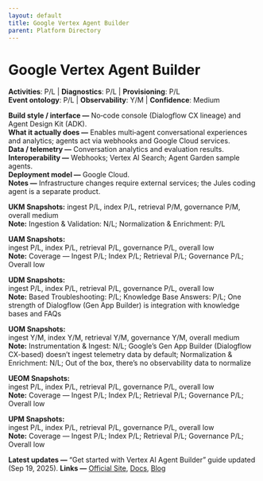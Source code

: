 ```yaml
---
layout: default
title: Google Vertex Agent Builder
parent: Platform Directory
---
```


# Google Vertex Agent Builder

**Activities**: P/L | **Diagnostics**: P/L | **Provisioning**: P/L  <br>
**Event ontology**: P/L | **Observability**: Y/M | **Confidence**: Medium

**Build style / interface —** No‑code console (Dialogflow CX lineage) and Agent Design Kit (ADK).  
**What it actually does —** Enables multi‑agent conversational experiences and analytics; agents act via webhooks and Google Cloud services.  
**Data / telemetry —** Conversation analytics and evaluation results.  
**Interoperability —** Webhooks; Vertex AI Search; Agent Garden sample agents.  
**Deployment model —** Google Cloud.  
**Notes —** Infrastructure changes require external services; the Jules coding agent is a separate product.

**UKM Snapshots:** 
ingest P/L, index P/L, retrieval P/M, governance P/M, overall medium  <br>
**Note:** Ingestion & Validation: N/L; Normalization & Enrichment: P/L


**UAM Snapshots:**   
ingest P/L, index P/L, retrieval P/L, governance P/L, overall low  <br>
**Note:** Coverage — Ingest P/L; Index P/L; Retrieval P/L; Governance P/L; Overall low


**UDM Snapshots:**   
ingest P/L, index P/L, retrieval P/L, governance P/L, overall low  <br>
**Note:** Based Troubleshooting: P/L; Knowledge Base Answers: P/L; One strength of Dialogflow (Gen App Builder) is integration with knowledge bases and FAQs


**UOM Snapshots:**   
ingest Y/M, index Y/M, retrieval Y/M, governance Y/M, overall medium  <br>
**Note:** Instrumentation & Ingest: N/L; Google’s Gen App Builder (Dialogflow CX-based) doesn’t ingest telemetry data by default; Normalization & Enrichment: N/L; Out of the box, there’s no observability data to normalize


**UEOM Snapshots:**   
ingest P/L, index P/L, retrieval P/L, governance P/L, overall low  <br>
**Note:** Coverage — Ingest P/L; Index P/L; Retrieval P/L; Governance P/L; Overall low


**UPM Snapshots:**   
ingest P/L, index P/L, retrieval P/L, governance P/L, overall low  <br>
**Note:** Coverage — Ingest P/L; Index P/L; Retrieval P/L; Governance P/L; Overall low


**Latest updates —** “Get started with Vertex AI Agent Builder” guide updated (Sep 19, 2025).
**Links —** [Official Site](https://cloud.google.com/products/agent-builder), [Docs](https://cloud.google.com/vertex-ai/generative-ai/docs/agent-builder/overview), [Blog](https://cloud.google.com/blog/products/ai-machine-learning/get-started-with-vertex-ai-agent-builder)
